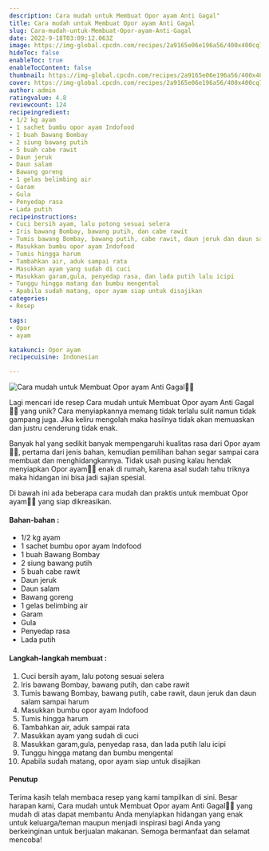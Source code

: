 ```yaml
---
description: Cara mudah untuk Membuat Opor ayam Anti Gagal"
title: Cara mudah untuk Membuat Opor ayam Anti Gagal
slug: Cara-mudah-untuk-Membuat-Opor-ayam-Anti-Gagal
date: 2022-9-18T03:09:12.063Z
image: https://img-global.cpcdn.com/recipes/2a9165e06e196a56/400x400cq70/photo.jpg
hideToc: false
enableToc: true
enableTocContent: false
thumbnail: https://img-global.cpcdn.com/recipes/2a9165e06e196a56/400x400cq70/photo.jpg
cover: https://img-global.cpcdn.com/recipes/2a9165e06e196a56/400x400cq70/photo.jpg
author: admin
ratingvalue: 4.8
reviewcount: 124
recipeingredient:
- 1/2 kg ayam
- 1 sachet bumbu opor ayam Indofood
- 1 buah Bawang Bombay
- 2 siung bawang putih
- 5 buah cabe rawit
- Daun jeruk
- Daun salam
- Bawang goreng
- 1 gelas belimbing air
- Garam
- Gula
- Penyedap rasa
- Lada putih
recipeinstructions:
- Cuci bersih ayam, lalu potong sesuai selera
- Iris bawang Bombay, bawang putih, dan cabe rawit
- Tumis bawang Bombay, bawang putih, cabe rawit, daun jeruk dan daun salam sampai harum
- Masukkan bumbu opor ayam Indofood
- Tumis hingga harum
- Tambahkan air, aduk sampai rata
- Masukkan ayam yang sudah di cuci
- Masukkan garam,gula, penyedap rasa, dan lada putih lalu icipi
- Tunggu hingga matang dan bumbu mengental
- Apabila sudah matang, opor ayam siap untuk disajikan
categories:
- Resep

tags:
- Opor
- ayam

katakunci: Opor ayam
recipecuisine: Indonesian

---
```


![Cara mudah untuk Membuat Opor ayam Anti Gagal👩‍🍳](https://img-global.cpcdn.com/recipes/2a9165e06e196a56/400x400cq70/photo.jpg)

Lagi mencari ide resep Cara mudah untuk Membuat Opor ayam Anti Gagal👩‍🍳 yang unik? Cara menyiapkannya memang tidak terlalu sulit namun tidak gampang juga. Jika keliru mengolah maka hasilnya tidak akan memuaskan dan justru cenderung tidak enak.

Banyak hal yang sedikit banyak mempengaruhi kualitas rasa dari Opor ayam👩‍🍳, pertama dari jenis bahan, kemudian pemilihan bahan segar sampai cara membuat dan menghidangkannya. Tidak usah pusing kalau hendak menyiapkan Opor ayam👩‍🍳 enak di rumah, karena asal sudah tahu triknya maka hidangan ini bisa jadi sajian spesial.

Di bawah ini ada beberapa cara mudah dan praktis untuk membuat Opor ayam👩‍🍳 yang siap dikreasikan.

<!--inarticleads1-->

#### Bahan-bahan :

- 1/2 kg ayam
- 1 sachet bumbu opor ayam Indofood
- 1 buah Bawang Bombay
- 2 siung bawang putih
- 5 buah cabe rawit
- Daun jeruk
- Daun salam
- Bawang goreng
- 1 gelas belimbing air
- Garam
- Gula
- Penyedap rasa
- Lada putih

<!--inarticleads2-->

#### Langkah-langkah membuat :

1. Cuci bersih ayam, lalu potong sesuai selera
1. Iris bawang Bombay, bawang putih, dan cabe rawit
1. Tumis bawang Bombay, bawang putih, cabe rawit, daun jeruk dan daun salam sampai harum
1. Masukkan bumbu opor ayam Indofood
1. Tumis hingga harum
1. Tambahkan air, aduk sampai rata
1. Masukkan ayam yang sudah di cuci
1. Masukkan garam,gula, penyedap rasa, dan lada putih lalu icipi
1. Tunggu hingga matang dan bumbu mengental
1. Apabila sudah matang, opor ayam siap untuk disajikan

#### Penutup

Terima kasih telah membaca resep yang kami tampilkan di sini. Besar harapan kami, Cara mudah untuk Membuat Opor ayam Anti Gagal👩‍🍳 yang mudah di atas dapat membantu Anda menyiapkan hidangan yang enak untuk keluarga/teman maupun menjadi inspirasi bagi Anda yang berkeinginan untuk berjualan makanan. Semoga bermanfaat dan selamat mencoba!